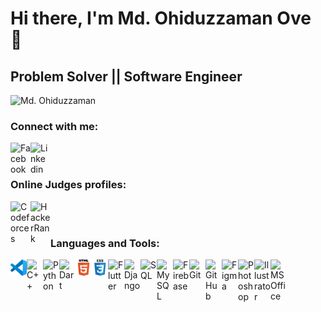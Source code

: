 # Hi there, I'm Md. Ohiduzzaman Ove 👋

## Problem Solver || Software Engineer

<img height="30px" src="https://komarev.com/ghpvc/?username=theove46&label=Profile%20views&color=0e75b6&style=flat" alt="Md. Ohiduzzaman" />

### Connect with me:

<a href="https://www.facebook.com/theove6">
    <img align="left"  width="32px" src="https://github.com/dmhendricks/signature-social-icons/blob/master/icons/round-flat-filled/35px/facebook.png" alt="Facebook"/>
</a>

<a href="https://www.linkedin.com/in/ohiduzzaman-ove/">
    <img align="left"  width="32px" src="https://github.com/dmhendricks/signature-social-icons/blob/master/icons/round-flat-filled/35px/linkedin.png" alt="Linkedin"/>
</a>
<br />
<br />

### Online Judges profiles:

<a href="https://codeforces.com/profile/ove46">
    <img align="left"  width="32px" src="https://cdn.iconscout.com/icon/free/png-256/code-forces-3521352-2944796.png" alt="Codeforces"/>
</a>

<a href="https://www.hackerrank.com/theove46">
    <img align="left"  width="32px" src="https://upload.wikimedia.org/wikipedia/commons/thumb/4/40/HackerRank_Icon-1000px.png/480px-HackerRank_Icon-1000px.png" alt="HackerRank"/>
</a>
<br />
<br />

### Languages and Tools:

<img align="left" alt="Visual Studio Code" width="26px" src="https://raw.githubusercontent.com/github/explore/80688e429a7d4ef2fca1e82350fe8e3517d3494d/topics/visual-studio-code/visual-studio-code.png" />
<img align="left" alt="C++" width="26px" src="https://brandslogos.com/wp-content/uploads/thumbs/c-logo-vector.svg" />
<img align="left" alt="Python" width="26px" src="https://banner2.cleanpng.com/20180425/pke/kisspng-python-computer-icons-font-awesome-technology-circle-dots-floating-material-5ae020c2d20263.6237444615246378908602.jpg" />
<img align="left" alt="Dart" width="26px" src="https://upload.wikimedia.org/wikipedia/commons/c/c6/Dart_logo.png" />
<img align="left" alt="HTML5" width="26px" src="https://raw.githubusercontent.com/github/explore/80688e429a7d4ef2fca1e82350fe8e3517d3494d/topics/html/html.png" />
<img align="left" alt="CSS3" width="26px" src="https://raw.githubusercontent.com/github/explore/80688e429a7d4ef2fca1e82350fe8e3517d3494d/topics/css/css.png" />
<img align="left" alt="Flutter" width="26px" src="https://miro.medium.com/max/320/0*ObJbOfJnx4QIPUq9.png" />
<img align="left" alt="Django" width="26px" src="https://icon-library.com/images/django-icon/django-icon-0.jpg" />
<img align="left" alt="SQL" width="26px" src="https://toppng.com/uploads/preview/database-database-icon-11563207079binxarjjyp.png" />
<img align="left" alt="MySQL" width="26px" src="https://www.freepnglogos.com/uploads/logo-mysql-png/logo-mysql-mysql-logo-png-images-are-download-crazypng-21.png" />
<img align="left" alt="Firebase" width="26px" src="https://assets.stickpng.com/images/5847f40ecef1014c0b5e488a.png" />
<img align="left" alt="Git" width="26px" src="https://git-scm.com/images/logos/downloads/Git-Icon-1788C.png" />
<img align="left" alt="GitHub" width="26px" src="https://encrypted-tbn0.gstatic.com/images?q=tbn:ANd9GcRzpUN6yhPjDbIPLhCSEXdnqaBqCj4IYrrbHw&usqp=CAU" />
<img align="left" alt="Figma" width="26px" src="https://w7.pngwing.com/pngs/742/150/png-transparent-figma-square-radio-set-signal-squares-bloomies-webdesign-tools-icon-thumbnail.png" />
<img align="left" alt="Photoshop" width="26px" src="https://w7.pngwing.com/pngs/818/370/png-transparent-photoshop-2020-logo-icon.png" />
<img align="left" alt="Illustrator" width="26px" src="https://cdn.freebiesupply.com/logos/large/2x/adobe-illustrator-cc-logo-png-transparent.png" />
<img align="left" alt="MSOffice" width="26px" src="https://thumbs.dreamstime.com/b/vinnytsia-ukraine-may-microsoft-office-logo-shadow-editorial-vector-illustration-isolated-transparent-background-microsoft-217860058.jpg" />


<br />
<br />


<!--

- 🔭 I’m currently working on ...
- 🌱 I’m currently learning ...
- 👯 I’m looking to collaborate on ...
- 🤔 I’m looking for help with ...
- 💬 Ask me about ...
- 📫 How to reach me: ...
- 😄 Pronouns: ...
- ⚡ Fun fact: ...
-->
